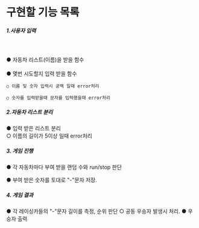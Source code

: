 # 구현할 기능 목록

##### 1.사용자 입력
<br></br>
  ● 자동차 리스트(이름)을 받을 함수<br></br>
  ● 몇번 시도할지 입력 받을 함수
  
    ○ 이름 및 숫자 입력시 공백 일때 error처리
    
    ○ 숫자를 입력받을때 문자를 입력했을때 error처리

    
##### 2.자동차 리스트 분리

  ● 입력 받은 리스트 분리  
</t>○ 이름의 길이가 5이상 일때 error처리
##### 3. 게임 진행

  ● 각 자동차마다 부여 받을 랜덤 수와 run/stop 판단
  
  ● 부여 받은 숫자를 토대로 "-"문자 저장.
  
##### 4. 게임 결과

  ● 각 레이싱카들의 "-"문자 길이를 측정, 순위 판단
    ○ 공동 우승자 발생시 처리.
  ● 우승자 출력
